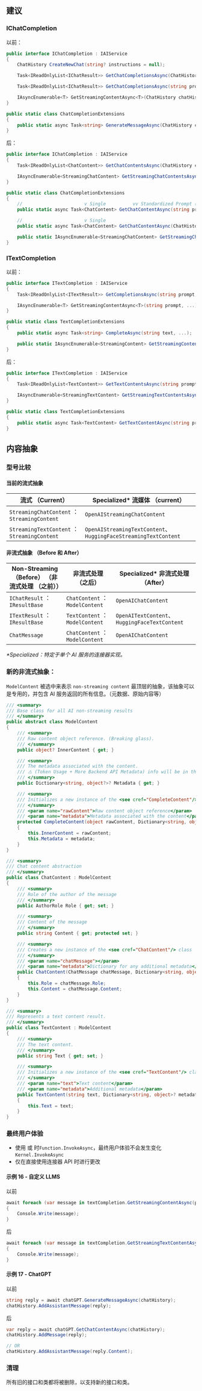 ## 建议

### IChatCompletion

以前：

```csharp
public interface IChatCompletion : IAIService
{
    ChatHistory CreateNewChat(string? instructions = null);

    Task<IReadOnlyList<IChatResult>> GetChatCompletionsAsync(ChatHistory chat, ...);

    Task<IReadOnlyList<IChatResult>> GetChatCompletionsAsync(string prompt, ...);

    IAsyncEnumerable<T> GetStreamingContentAsync<T>(ChatHistory chatHistory, ...);
}

public static class ChatCompletionExtensions
{
    public static async Task<string> GenerateMessageAsync(ChatHistory chat, ...);
}
```

后：

```csharp
public interface IChatCompletion : IAIService
{
    Task<IReadOnlyList<ChatContent>> GetChatContentsAsync(ChatHistory chat, ..> tags)

    IAsyncEnumerable<StreamingChatContent> GetStreamingChatContentsAsync(ChatHistory chatHistory, ...);
}

public static class ChatCompletionExtensions
{
    //                       v Single          vv Standardized Prompt (Parse <message> tags)
    public static async Task<ChatContent> GetChatContentAsync(string prompt, ...);

    //                       v Single
    public static async Task<ChatContent> GetChatContentAsync(ChatHistory chatHistory, ...);

    public static IAsyncEnumerable<StreamingChatContent> GetStreamingChatContentsAsync(string prompt, ...);
}
```

### ITextCompletion

以前：

```csharp
public interface ITextCompletion : IAIService
{
    Task<IReadOnlyList<ITextResult>> GetCompletionsAsync(string prompt, ...);

    IAsyncEnumerable<T> GetStreamingContentAsync<T>(string prompt, ...);
}

public static class TextCompletionExtensions
{
    public static async Task<string> CompleteAsync(string text, ...);

    public static IAsyncEnumerable<StreamingContent> GetStreamingContentAsync(string input, ...);
}
```

后：

```csharp
public interface ITextCompletion : IAIService
{
    Task<IReadOnlyList<TextContent>> GetTextContentsAsync(string prompt, ...);

    IAsyncEnumerable<StreamingTextContent> GetStreamingTextContentsAsync(string prompt, ...);
}

public static class TextCompletionExtensions
{
    public static async Task<TextContent> GetTextContentAsync(string prompt, ...);
}
```

## 内容抽象

### 型号比较

#### 当前的流式抽象

| 流式 （Current）                         | Specialized\* 流媒体 （current）                               |
| ------------------------------------------- | --------------------------------------------------------------- |
| `StreamingChatContent` ： `StreamingContent` | `OpenAIStreamingChatContent`                                    |
| `StreamingTextContent` ： `StreamingContent` | `OpenAIStreamingTextContent`、 `HuggingFaceStreamingTextContent` |

#### 非流式抽象 （Before 和 After）

| Non-Streaming （Before） （非流式处理 （之前））        | 非流式处理 （之后）          | Specialized\* 非流式处理 （After）           |
| ----------------------------- | ------------------------------ | --------------------------------------------- |
| `IChatResult` ： `IResultBase` | `ChatContent` ： `ModelContent` | `OpenAIChatContent`                           |
| `ITextResult` ： `IResultBase` | `TextContent` ： `ModelContent` | `OpenAITextContent`、 `HuggingFaceTextContent` |
| `ChatMessage`                 | `ChatContent` ： `ModelContent` | `OpenAIChatContent`                           |

_\*Specialized：特定于单个 AI 服务的连接器实现。_

### 新的非流式抽象：

`ModelContent` 被选中来表示 `non-streaming content` 最顶层的抽象，该抽象可以是专用的，并包含 AI 服务返回的所有信息。（元数据、原始内容等）

```csharp
/// <summary>
/// Base class for all AI non-streaming results
/// </summary>
public abstract class ModelContent
{
    /// <summary>
    /// Raw content object reference. (Breaking glass).
    /// </summary>
    public object? InnerContent { get; }

    /// <summary>
    /// The metadata associated with the content.
    /// ⚠️ (Token Usage + More Backend API Metadata) info will be in this dictionary. Old IResult.ModelResult) ⚠️
    /// </summary>
    public Dictionary<string, object?>? Metadata { get; }

    /// <summary>
    /// Initializes a new instance of the <see cref="CompleteContent"/> class.
    /// </summary>
    /// <param name="rawContent">Raw content object reference</param>
    /// <param name="metadata">Metadata associated with the content</param>
    protected CompleteContent(object rawContent, Dictionary<string, object>? metadata = null)
    {
        this.InnerContent = rawContent;
        this.Metadata = metadata;
    }
}
```

```csharp
/// <summary>
/// Chat content abstraction
/// </summary>
public class ChatContent : ModelContent
{
    /// <summary>
    /// Role of the author of the message
    /// </summary>
    public AuthorRole Role { get; set; }

    /// <summary>
    /// Content of the message
    /// </summary>
    public string Content { get; protected set; }

    /// <summary>
    /// Creates a new instance of the <see cref="ChatContent"/> class
    /// </summary>
    /// <param name="chatMessage"></param>
    /// <param name="metadata">Dictionary for any additional metadata</param>
    public ChatContent(ChatMessage chatMessage, Dictionary<string, object>? metadata = null) : base(chatMessage, metadata)
    {
        this.Role = chatMessage.Role;
        this.Content = chatMessage.Content;
    }
}
```

```csharp
/// <summary>
/// Represents a text content result.
/// </summary>
public class TextContent : ModelContent
{
    /// <summary>
    /// The text content.
    /// </summary>
    public string Text { get; set; }

    /// <summary>
    /// Initializes a new instance of the <see cref="TextContent"/> class.
    /// </summary>
    /// <param name="text">Text content</param>
    /// <param name="metadata">Additional metadata</param>
    public TextContent(string text, Dictionary<string, object>? metadata = null) : base(text, metadata)
    {
        this.Text = text;
    }
}
```

### 最终用户体验

- 使用  或  时`Function.InvokeAsync`，最终用户体验不会发生变化 `Kernel.InvokeAsync`
- 仅在直接使用连接器 API 时进行更改

#### 示例 16 - 自定义 LLMS

以前

```csharp
await foreach (var message in textCompletion.GetStreamingContentAsync(prompt, executionSettings))
{
    Console.Write(message);
}
```

后

```csharp
await foreach (var message in textCompletion.GetStreamingTextContentAsync(prompt, executionSettings))
{
    Console.Write(message);
}
```

#### 示例 17 - ChatGPT

以前

```csharp
string reply = await chatGPT.GenerateMessageAsync(chatHistory);
chatHistory.AddAssistantMessage(reply);
```

后

```csharp
var reply = await chatGPT.GetChatContentAsync(chatHistory);
chatHistory.AddMessage(reply);

// OR
chatHistory.AddAssistantMessage(reply.Content);
```

### 清理

所有旧的接口和类都将被删除，以支持新的接口和类。
